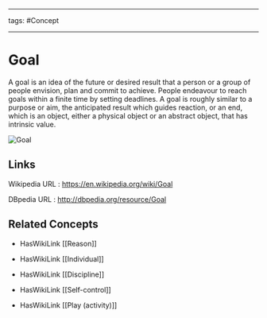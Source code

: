 




---

tags: #Concept

---
# Goal


A goal is an idea of the future or desired result that a person or a group of people envision, plan and commit to achieve. People endeavour to reach goals within a finite time by setting deadlines. A goal is roughly similar to a purpose or aim, the anticipated result which guides reaction, or an end, which is an object, either a physical object or an abstract object, that has intrinsic value.

![Goal](http://commons.wikimedia.org/wiki/Special:FilePath/Millennium_Development_Goals,_UN_Headquarters,_New_York_City,_New_York_-_20080501.jpg?width=300)


## Links


Wikipedia URL : https://en.wikipedia.org/wiki/Goal

DBpedia URL : http://dbpedia.org/resource/Goal


## Related Concepts


- HasWikiLink [[Reason]]

- HasWikiLink [[Individual]]

- HasWikiLink [[Discipline]]

- HasWikiLink [[Self-control]]

- HasWikiLink [[Play (activity)]]